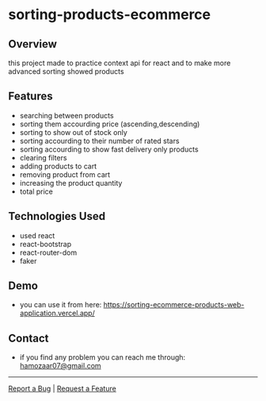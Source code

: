 # sorting-products-ecommerce

## Overview

this project made to practice context api for react and to make more advanced sorting showed products

## Features

- searching between products
- sorting them accourding price (ascending,descending)
- sorting to show out of stock only
- sorting accourding to their number of rated stars
- sorting accourding to show fast delivery only products
- clearing filters
- adding products to cart
- removing product from cart
- increasing the product quantity
- total price

## Technologies Used

- used react 
- react-bootstrap
- react-router-dom
- faker

## Demo

* you can use it from here: https://sorting-ecommerce-products-web-application.vercel.app/

## Contact

- if you find any problem you can reach me through: hamozaar07@gmail.com


---

[Report a Bug](https://github.com/hamoz07/sorting-ecommerce-products-web-application/issues) | [Request a Feature](https://github.com/hamoz07/sorting-ecommerce-products-web-application/issues)
